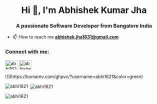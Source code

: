 <h1 align="center">Hi 👋, I'm Abhishek Kumar Jha </h1>
<h3 align="center">A passionate Software Developer from Bangalore India </h3>

- 📫 How to reach me **abhishek.jha1831@gmail.com**

<h3 align="left">Connect with me:</h3>
<p align="left">

<a href="https://linkedin.com/in/abhi1621" target="blank"><img align="center" src="https://cdn.jsdelivr.net/npm/simple-icons@3.0.1/icons/linkedin.svg" alt="abhi1621" height="30" width="40" /></a>
<a href="https://instagram.com/abhishek.jha1831" target="blank"><img align="center" src="https://cdn.jsdelivr.net/npm/simple-icons@3.0.1/icons/instagram.svg" alt="abhishek.jha1831" height="30" width="40" /></a>
</p>
![](https://komarev.com/ghpvc/?username=abhi1621&color=green)



<p><img align="left" src="https://github-readme-stats.vercel.app/api/top-langs?username=abhi1621&show_icons=true&locale=en&layout=compact" alt="abhi1621" /></p>

<p>&nbsp;<img align="center" src="https://github-readme-stats.vercel.app/api?username=abhi1621&show_icons=true&locale=en" alt="abhi1621" /></p>

<p><img align="center" src="https://github-readme-streak-stats.herokuapp.com/?user=abhi1621&" alt="abhi1621" /></p>

